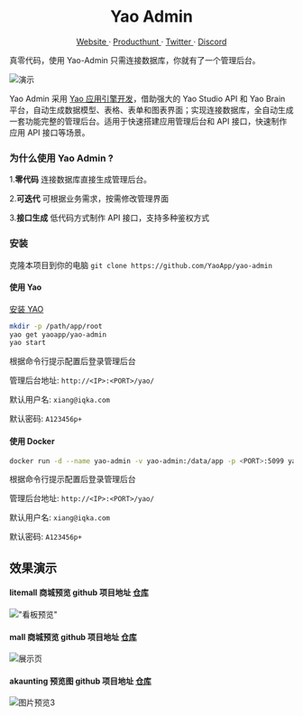 <p align="center">
    <h1 align="center">Yao Admin</h1>
</p>
<p align="center">
  <a aria-label="website" href="https://yaoapps.com" target="_blank">
    Website
  </a>
  ·
  <a aria-label="producthunt" href="https://www.producthunt.com/posts/yao-app-engine" target="_blank">
    Producthunt
  </a>
  ·
  <a aria-label="twitter" href="https://twitter.com/YaoApp" target="_blank">
    Twitter
  </a>
  ·
  <a aria-label="discord" href="https://discord.gg/nsKmCXwvxU" target="_blank">
    Discord
  </a>
</p>


真零代码，使用 Yao-Admin 只需连接数据库，你就有了一个管理后台。

![演示](https://release-bj-1252011659.cos.ap-beijing.myqcloud.com/docs/yao-admin/%E6%80%BB%E9%A2%84%E8%A7%88.gif)

Yao Admin 采用 <a href="https://github.com/YaoApp/yao">Yao 应用引擎开发</a>，借助强大的 Yao Studio API 和 Yao Brain 平台，自动生成数据模型、表格、表单和图表界面；实现连接数据库，全自动生成一套功能完整的管理后台。适用于快速搭建应用管理后台和 API 接口，快速制作应用 API 接口等场景。

### 为什么使用 Yao Admin ?

1.**零代码** 连接数据库直接生成管理后台。

2.**可迭代** 可根据业务需求，按需修改管理界面

3.**接口生成** 低代码方式制作 API 接口，支持多种鉴权方式


### 安装

克隆本项目到你的电脑 `git clone https://github.com/YaoApp/yao-admin`

#### 使用 Yao

[安装 YAO](https://yaoapps.com/doc/%E4%BB%8B%E7%BB%8D/%E5%AE%89%E8%A3%85%E8%B0%83%E8%AF%95)


```bash
mkdir -p /path/app/root
yao get yaoapp/yao-admin
yao start
```

根据命令行提示配置后登录管理后台

管理后台地址:  `http://<IP>:<PORT>/yao/`

默认用户名: `xiang@iqka.com`

默认密码:  `A123456p+`



#### 使用 Docker 

```bash
docker run -d --name yao-admin -v yao-admin:/data/app -p <PORT>:5099 yaoapp/yao-admin:0.10.2`
```


根据命令行提示配置后登录管理后台

管理后台地址:  `http://<IP>:<PORT>/yao/`

默认用户名: `xiang@iqka.com`

默认密码:  `A123456p+`



## 效果演示

#### litemall 商城预览 github 项目地址 [仓库](https://github.com/linlinjava/litemall)

!["看板预览"](https://release-bj-1252011659.cos.ap-beijing.myqcloud.com/docs/yao-admin/litemall%E9%A2%84%E8%A7%88.gif)


#### mall 商城预览 github 项目地址 [仓库](https://github.com/macrozheng/mall)

![展示页](https://release-bj-1252011659.cos.ap-beijing.myqcloud.com/docs/yao-admin/mall%E9%A2%84%E8%A7%88.gif)


#### akaunting 预览图 github 项目地址 [仓库](https://github.com/akaunting/akaunting)

![图片预览3](https://release-bj-1252011659.cos.ap-beijing.myqcloud.com/docs/yao-admin/akaunting%E9%A2%84%E8%A7%88%E5%9B%BE.gif)





